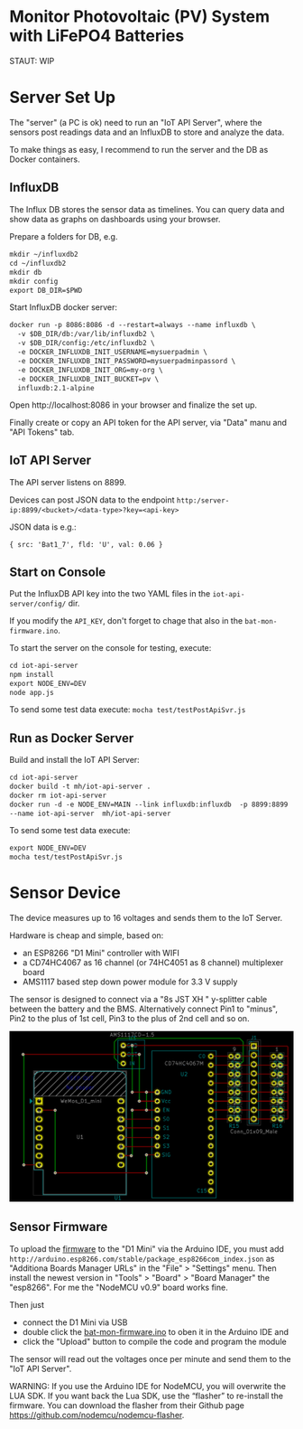 # Monitor Photovoltaic (PV) System with LiFePO4 Batteries

STAUT: WIP

# Server Set Up

The "server" (a PC is ok) need to run an "IoT API Server", 
where the sensors post readings data and an InfluxDB to store and analyze the data.

To make things as easy, I recommend to run the server and the DB as Docker containers.

## InfluxDB

The Influx DB stores the sensor data as timelines. 
You can query data and show data as graphs on dashboards using your browser.

Prepare a folders for DB, e.g. 

    mkdir ~/influxdb2
    cd ~/influxdb2
    mkdir db
    mkdir config
    export DB_DIR=$PWD

Start InfluxDB docker server:

    docker run -p 8086:8086 -d --restart=always --name influxdb \
      -v $DB_DIR/db:/var/lib/influxdb2 \
      -v $DB_DIR/config:/etc/influxdb2 \
      -e DOCKER_INFLUXDB_INIT_USERNAME=mysuerpadmin \
      -e DOCKER_INFLUXDB_INIT_PASSWORD=mysuerpadminpassord \
      -e DOCKER_INFLUXDB_INIT_ORG=my-org \
      -e DOCKER_INFLUXDB_INIT_BUCKET=pv \
      influxdb:2.1-alpine

Open http://localhost:8086 in your browser and finalize the set up.

Finally create or copy an API token for the API server, via "Data" manu and "API Tokens" tab.

## IoT API Server 

The API server listens on 8899.

Devices can post JSON data to the endpoint 
`http:/server-ip:8899/<bucket>/<data-type>?key=<api-key>`

JSON data is e.g.:

    { src: 'Bat1_7', fld: 'U', val: 0.06 }

## Start on Console

Put the InfluxDB API key into the two YAML files in the `iot-api-server/config/` dir.

If you modify the `API_KEY`, don't forget to chage that also in the `bat-mon-firmware.ino`.

To start the server on the console for testing, execute:

    cd iot-api-server
    npm install
    export NODE_ENV=DEV
    node app.js

To send some test data execute: `mocha test/testPostApiSvr.js`

## Run as Docker Server

Build and install the IoT API Server:

    cd iot-api-server
    docker build -t mh/iot-api-server . 
    docker rm iot-api-server
    docker run -d -e NODE_ENV=MAIN --link influxdb:influxdb  -p 8899:8899  --name iot-api-server  mh/iot-api-server

To send some test data execute: 

    export NODE_ENV=DEV
    mocha test/testPostApiSvr.js

# Sensor Device

The device measures up to 16 voltages and sends them to the IoT Server. 

Hardware is cheap and simple, based on:
- an ESP8266 "D1 Mini" controller with WIFI
- a CD74HC4067 as 16 channel (or 74HC4051 as 8 channel) multiplexer board
- AMS1117 based step down power module for 3.3 V supply

The sensor is designed to connect via a "8s JST XH " y-splitter cable between the
battery and the BMS. 
Alternatively connect Pin1 to "minus", Pin2 to the plus of 1st cell, Pin3 to the plus of 2nd cell and so on.

![Sensor PCB](https://github.com/ma-ha/pv-mon/blob/main/sensor16ADC/Sensor-PCB.png) 

## Sensor Firmware

To upload the [firmware](sensor16ADC/bat-mon-firmware/bat-mon-firmware.ino) 
to the "D1 Mini" via the Arduino IDE, you must 
add `http://arduino.esp8266.com/stable/package_esp8266com_index.json` as 
"Additiona Boards Manager URLs" in the "File" > "Settings" menu. 
Then install the newest version in "Tools" > "Board" > "Board Manager" the "esp8266".
For me the "NodeMCU v0.9" board works fine.

Then just 
- connect the D1 Mini via USB 
- double click the [bat-mon-firmware.ino](sensor16ADC/bat-mon-firmware/bat-mon-firmware.ino) 
  to oben it in the Arduino IDE and 
- click the "Upload" button to compile the code and program the module

The sensor will read out the voltages once per minute and send them to the "IoT API Server".

WARNING: If you use the Arduino IDE for NodeMCU, you will overwrite the LUA SDK. 
If you want back the Lua SDK, use the “flasher” to re-install the firmware. 
You can download the flasher from their Github page https://github.com/nodemcu/nodemcu-flasher.